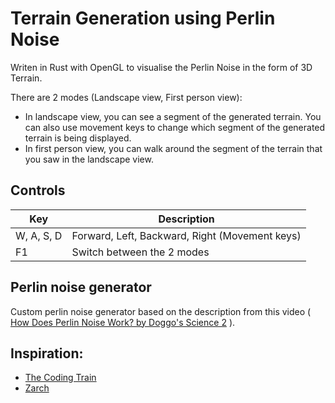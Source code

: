 # Terrain Generation using Perlin Noise

Writen in Rust with OpenGL to visualise the Perlin Noise in the form of 3D Terrain.

There are 2 modes (Landscape view, First person view):
- In landscape view, you can see a segment of the generated terrain. You can also use movement keys to change which segment of the generated terrain is being displayed.
- In first person view, you can walk around the segment of the terrain that you saw in the landscape view.

## Controls
| Key | Description |
|---|---|
| W, A, S, D | Forward, Left, Backward, Right (Movement keys) |
| F1 | Switch between the 2 modes |

## Perlin noise generator
Custom perlin noise generator based on the description from this video ( [How Does Perlin Noise Work? by Doggo's Science 2](https://www.youtube.com/watch?v=9B89kwHvTN4) ).

## Inspiration:
- [The Coding Train](https://www.youtube.com/watch?v=IKB1hWWedMk)
- [Zarch](https://en.wikipedia.org/wiki/Zarch)
